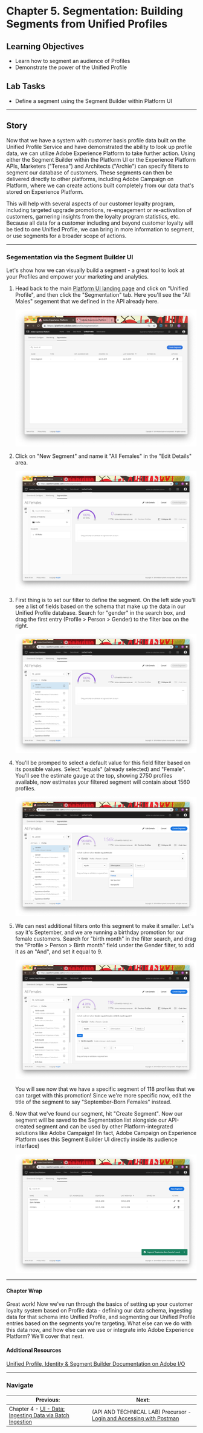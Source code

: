 # Chapter 5. Segmentation: Building Segments from Unified Profiles

## Learning Objectives

- Learn how to segment an audience of Profiles
- Demonstrate the power of the Unified Profile

## Lab Tasks

- Define a segment using the Segment Builder within Platform UI

---

## Story

Now that we have a system with customer basis profile data built on the Unified Profile Service and have demonstrated the ability to look up profile data, we can utilize Adobe Experience Platform to take further action. Using either the Segment Builder within the Platform UI or the Experience Platform APIs, Marketers ("Teresa") and Architects ("Archie") can specify filters to segment our database of customers. These segments can then be delivered directly to other platforms, including Adobe Campaign on Platform, where we can create actions built completely from our data that's stored on Experience Platform.

This will help with several aspects of our customer loyalty program, including targeted upgrade promotions, re-engagement or re-activation of customers, garnering insights from the loyalty program statistics, etc. Because all data for a customer including and beyond customer loyalty will be tied to one Unified Profile, we can bring in more information to segment, or use segments for a broader scope of actions.

---

### Segementation via the Segment Builder UI

Let's show how we can visually build a segment - a great tool to look at your Profiles and empower your marketing and analytics.

1.  Head back to the main [Platform UI landing page](https://platform.adobe.com) and click on "Unified Profile", and then click the "Segmentation" tab. Here you'll see the "All Males" segement that we defined in the API already here.


    ![](../images/chapter-5/ui-1-segmentation_landing.png)

1. Click on "New Segment" and name it "All Females" in the "Edit Details" area.

   ![](../images/chapter-5/ui-2-new_segment.png)

1. First thing is to set our filter to define the segment. On the left side you'll see a list of fields based on the schema that make up the data in our Unified Profile database. Search for "gender" in the search box, and drag the first entry (Profile > Person > Gender) to the filter box on the right.

   ![](../images/chapter-5/ui-3-segment_picker.png)

1. You'll be promped to select a default value for this field filter based on its possible values. Select "equals" (already selected) and "Female". You'll see the estimate gauge at the top, showing 2750 profiles available, now estimates your filtered segment will contain about 1560 profiles.

   ![](../images/chapter-5/ui-4-segment_filter.png)

1. We can nest additional filters onto this segment to make it smaller. Let's say it's September, and we are running a birthday promotion for our female customers. Search for "birth month" in the filter search, and drag the "Profile > Person > Birth month" field under the Gender filter, to add it as an "And", and set it equal to 9.

   ![](../images/chapter-5/ui-5-segment_filter_and.png)

   You will see now that we have a specific segment of 118 profiles that we can target with this promotion! Since we're more specific now, edit the title of the segment to say "September-Born Females" instead.

1. Now that we've found our segment, hit "Create Segment". Now our segment will be saved to the Segmentation list alongside our API-created segment and can be used by other Platform-integrated solutions like Adobe Campaign! (In fact, Adobe Campaign on Experience Platform uses this Segment Builder UI directly inside its audience interface)

   ![](../images/chapter-5/ui-6-segment_created.png)

---

#### Chapter Wrap

Great work! Now we've run through the basics of setting up your customer loyalty system based on Profile data - defining our data schema, ingesting data for that schema into Unified Profile, and segmenting our Unified Profile entries based on the segments you're targeting. What else can we do with this data now, and how else can we use or integrate into Adobe Experience Platform? We'll cover that next.

#### Additional Resources

[Unified Profile, Identity & Segment Builder Documentation on Adobe I/O](https://www.adobe.io/apis/experienceplatform/home/profile-identity-segmentation.html)

---

### Navigate

|**Previous:**|**Next:**|
|---|---|
|Chapter 4 - [UI -  Data: Ingesting Data via Batch Ingestion](chapter-4.md)|(API AND TECHNICAL LAB) Precursor - [Login and Accessing with Postman](chapter-6-precursor.md)|
